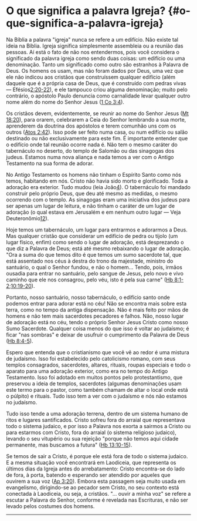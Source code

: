 # O que significa a palavra Igreja? {#o-que-significa-a-palavra-igreja}

Na Bíblia a palavra &quot;igreja&quot; nunca se refere a um edifício. Não existe tal ideia na Bíblia. Igreja significa simplesmente assembleia ou a reunião das pessoas. Aí está o fato de não nos entendermos, pois você considera o significado da palavra igreja como sendo duas coisas: um edifício ou uma denominação. Tanto um significado como outro são estranhos à Palavra de Deus. Os homens os usam, mas não foram dados por Deus, uma vez que ele não indicou aos cristãos que construíssem qualquer edifício (além daquele que é a própria casa de Deus, que é construído com pedras vivas — Efésios[2:20-22](http://bibliaonline.com.br/acf/ef/2/20-22)), e ele tampouco criou alguma denominação; muito pelo contrário, o apóstolo Paulo denuncia como carnalidade levar qualquer outro nome além do nome do Senhor Jesus ([1 Co 3:4](http://bibliaonline.com.br/acf/1co/3/4)).

Os cristãos devem, evidentemente, se reunir ao nome do Senhor Jesus ([Mt 18:20](http://bibliaonline.com.br/acf/mt/18/20)), para orarem, celebrarem a Ceia do Senhor lembrando a sua morte, aprenderem da doutrina dos apóstolos e terem comunhão uns com os outros ([Atos 2:42](http://bibliaonline.com.br/acf/atos/2/42)). Isso pode ser feito numa casa, ou num edifício ou salão destinado ou não exclusivamente para este fim. É importante entender que o edifício onde tal reunião ocorre nada é. Não tem o mesmo caráter do tabernáculo no deserto, do templo de Salomão ou das sinagogas dos judeus. Estamos numa nova aliança e nada temos a ver com o Antigo Testamento na sua forma de adorar.

No Antigo Testamento os homens não tinham o Espírito Santo como nós temos, habitando em nós. Cristo não havia sido morto e glorificado. Toda a adoração era exterior. Tudo mudou (leia João[4](http://bibliaonline.com.br/acf/jo/4)). O tabernáculo foi mandado construir pelo próprio Deus, que deu até mesmo as medidas, o mesmo ocorrendo com o templo. As sinagogas eram uma iniciativa dos judeus para ser apenas um lugar de leitura, e não tinham o caráter de um lugar de adoração (o qual estava em Jerusalém e em nenhum outro lugar — Veja Deuteronômio[12](http://bibliaonline.com.br/acf/dt/12)).

Hoje temos um tabernáculo, um lugar para entrarmos e adorarmos a Deus. Mas qualquer cristão que considerar um edifício de pedra ou tijolo (um lugar físico, enfim) como sendo o lugar de adoração, está desprezando o que diz a Palavra de Deus; está até mesmo rebaixando o lugar de adoração. &quot;Ora a suma do que temos dito é que temos um sumo sacerdote tal, que está assentado nos céus à destra do trono da majestade, ministro do santuário, o qual o Senhor fundou, e não o homem... Tendo, pois, irmãos ousadia para entrar no santuário, pelo sangue de Jesus, pelo novo e vivo caminho que ele nos consagrou, pelo véu, isto é pela sua carne&quot; ([Hb 8:1-2](http://bibliaonline.com.br/acf/hb/8/1-2);[10:19-20](http://bibliaonline.com.br/acf/hb/10/19-20)).

Portanto, nosso santuário, nosso tabernáculo, o edifício santo onde podemos entrar para adorar está no céu! Não se encontra mais sobre esta terra, como no tempo da antiga dispensação. Não é mais feito por mãos de homens e não tem mais sacerdotes pecadores e falhos. Não, nosso lugar de adoração está no céu, tendo o próprio Senhor Jesus Cristo como nosso Sumo Sacerdote. Qualquer coisa menos do que isso é voltar ao judaísmo; é ficar &quot;nas sombras&quot; e deixar de usufruir o cumprimento da Palavra de Deus ([Hb 8:4-5](http://bibliaonline.com.br/acf/hb/8/4-5)).

Espero que entenda que o cristianismo que você vê ao redor é uma mistura de judaísmo. Isso foi estabelecido pelo catolicismo romano, com seus templos consagrados, sacerdotes, altares, rituais, roupas especiais e todo o aparato para uma adoração exterior, como era no tempo do Antigo Testamento. Isso foi adotado em muitos pontos pelo protestantismo, que preservou a ideia de templos, sacerdotes (algumas denominações usam este termo para o pastor, como também chamam de altar o local onde está o púlpito) e rituais. Tudo isso tem a ver com o judaísmo e nós não estamos no judaísmo.

Tudo isso tende a uma adoração terrena, dentro de um sistema humano de ritos e lugares santificados. Cristo sofreu fora do arraial que representava todo o sistema judaico, e por isso a Palavra nos exorta a sairmos a Cristo ou para estarmos com Cristo, fora do arraial (o sistema religioso judaico), levando o seu vitupério ou sua rejeição &quot;porque não temos aqui cidade permanente, mas buscamos a futura&quot; ([Hb 13:10-15](http://bibliaonline.com.br/acf/hb/13/10-15)).

Se temos de sair a Cristo, é porque ele está fora de todo o sistema judaico. E a mesma situação você encontrará em Laodiceia, que representa os últimos dias da Igreja antes do arrebatamento: Cristo encontra-se do lado de fora, à porta, batendo e esperando ser atendido por aqueles que ouvirem a sua voz ([Ap 3:20](http://bibliaonline.com.br/acf/ap/3/20)). Embora esta passagem seja muito usada em evangelismo, dirigindo-se ao pecador sem Cristo, no seu contexto está conectada à Laodiceia, ou seja, a cristãos. &quot;... ouvir a minha voz&quot; se refere a escutar a Palavra do Senhor, conforme é revelada nas Escrituras, e não ser levado pelos costumes dos homens.

*****